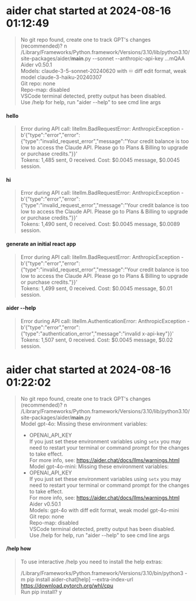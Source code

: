 
# aider chat started at 2024-08-16 01:12:49

> No git repo found, create one to track GPT's changes (recommended)? n  
> /Library/Frameworks/Python.framework/Versions/3.10/lib/python3.10/site-packages/aider/__main__.py --sonnet --anthropic-api-key ...mQAA  
> Aider v0.50.1  
> Models: claude-3-5-sonnet-20240620 with ♾️ diff edit format, weak model claude-3-haiku-20240307  
> Git repo: none  
> Repo-map: disabled  
> VSCode terminal detected, pretty output has been disabled.  
> Use /help <question> for help, run "aider --help" to see cmd line args  

#### hello  
> Error during API call: litellm.BadRequestError: AnthropicException - b'{"type":"error","error":{"type":"invalid_request_error","message":"Your credit balance is too low to access the Claude API. Please go to Plans & Billing to upgrade or purchase credits."}}'  
> Tokens: 1,485 sent, 0 received. Cost: $0.0045 message, $0.0045 session.  

#### hi  
> Error during API call: litellm.BadRequestError: AnthropicException - b'{"type":"error","error":{"type":"invalid_request_error","message":"Your credit balance is too low to access the Claude API. Please go to Plans & Billing to upgrade or purchase credits."}}'  
> Tokens: 1,490 sent, 0 received. Cost: $0.0045 message, $0.0089 session.  

#### generate an initial react app  
> Error during API call: litellm.BadRequestError: AnthropicException - b'{"type":"error","error":{"type":"invalid_request_error","message":"Your credit balance is too low to access the Claude API. Please go to Plans & Billing to upgrade or purchase credits."}}'  
> Tokens: 1,499 sent, 0 received. Cost: $0.0045 message, $0.01 session.  

#### aider --help  
> Error during API call: litellm.AuthenticationError: AnthropicException - b'{"type":"error","error":{"type":"authentication_error","message":"invalid x-api-key"}}'  
> Tokens: 1,507 sent, 0 received. Cost: $0.0045 message, $0.02 session.  

# aider chat started at 2024-08-16 01:22:02

> No git repo found, create one to track GPT's changes (recommended)? n  
> /Library/Frameworks/Python.framework/Versions/3.10/lib/python3.10/site-packages/aider/__main__.py  
> Model gpt-4o: Missing these environment variables:  
> - OPENAI_API_KEY  
> If you just set these environment variables using `setx` you may need to restart your terminal or command prompt for the changes to take effect.  
> For more info, see: https://aider.chat/docs/llms/warnings.html  
> Model gpt-4o-mini: Missing these environment variables:  
> - OPENAI_API_KEY  
> If you just set these environment variables using `setx` you may need to restart your terminal or command prompt for the changes to take effect.  
> For more info, see: https://aider.chat/docs/llms/warnings.html  
> Aider v0.50.1  
> Models: gpt-4o with diff edit format, weak model gpt-4o-mini  
> Git repo: none  
> Repo-map: disabled  
> VSCode terminal detected, pretty output has been disabled.  
> Use /help <question> for help, run "aider --help" to see cmd line args  

#### /help how  
> To use interactive /help you need to install the help extras:  
>  
> /Library/Frameworks/Python.framework/Versions/3.10/bin/python3 -m pip install aider-chat[help] --extra-index-url https://download.pytorch.org/whl/cpu  
> Run pip install? y  
